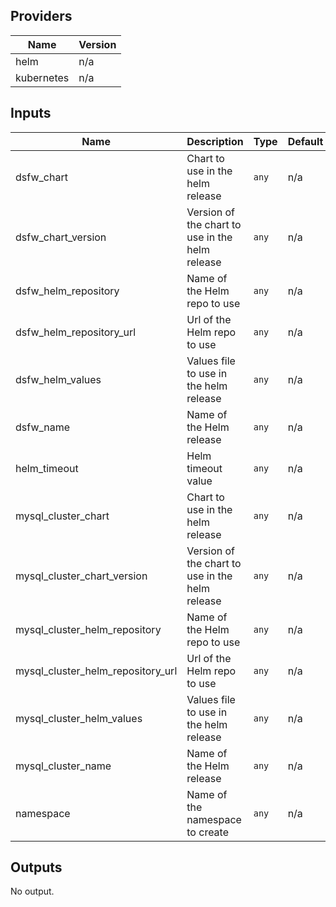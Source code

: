 ## Providers

| Name | Version |
|------|---------|
| helm | n/a |
| kubernetes | n/a |

## Inputs

| Name | Description | Type | Default | Required |
|------|-------------|------|---------|:-----:|
| dsfw\_chart | Chart to use in the helm release | `any` | n/a | yes |
| dsfw\_chart\_version | Version of the chart to use in the helm release | `any` | n/a | yes |
| dsfw\_helm\_repository | Name of the Helm repo to use | `any` | n/a | yes |
| dsfw\_helm\_repository\_url | Url of the Helm repo to use | `any` | n/a | yes |
| dsfw\_helm\_values | Values file to use in the helm release | `any` | n/a | yes |
| dsfw\_name | Name of the Helm release | `any` | n/a | yes |
| helm\_timeout | Helm timeout value | `any` | n/a | yes |
| mysql\_cluster\_chart | Chart to use in the helm release | `any` | n/a | yes |
| mysql\_cluster\_chart\_version | Version of the chart to use in the helm release | `any` | n/a | yes |
| mysql\_cluster\_helm\_repository | Name of the Helm repo to use | `any` | n/a | yes |
| mysql\_cluster\_helm\_repository\_url | Url of the Helm repo to use | `any` | n/a | yes |
| mysql\_cluster\_helm\_values | Values file to use in the helm release | `any` | n/a | yes |
| mysql\_cluster\_name | Name of the Helm release | `any` | n/a | yes |
| namespace | Name of the namespace to create | `any` | n/a | yes |

## Outputs

No output.

